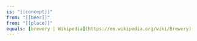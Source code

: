 ```yaml
---
is: "[[concept]]"
from: "[[beer]]"
from: "[[place]]"
equals: [brewery | Wikipedia](https://en.wikipedia.org/wiki/Brewery)
---
```

